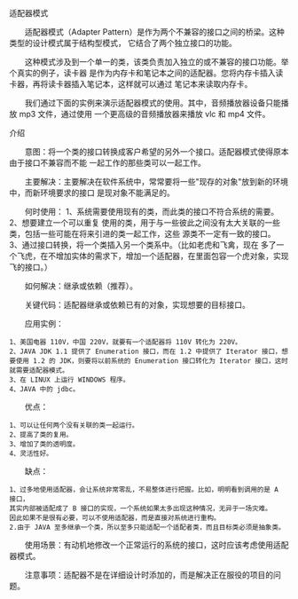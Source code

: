 适配器模式

　　适配器模式（Adapter Pattern）是作为两个不兼容的接口之间的桥梁。这种类型的设计模式属于结构型模式，
它结合了两个独立接口的功能。

　　这种模式涉及到一个单一的类，该类负责加入独立的或不兼容的接口功能。举个真实的例子，读卡器
是作为内存卡和笔记本之间的适配器。您将内存卡插入读卡器，再将读卡器插入笔记本，这样就可以通过
笔记本来读取内存卡。

　　我们通过下面的实例来演示适配器模式的使用。其中，音频播放器设备只能播放 mp3 文件，通过使用
一个更高级的音频播放器来播放 vlc 和 mp4 文件。

介绍

　　意图：将一个类的接口转换成客户希望的另外一个接口。适配器模式使得原本由于接口不兼容而不能
一起工作的那些类可以一起工作。

　　主要解决：主要解决在软件系统中，常常要将一些"现存的对象"放到新的环境中，而新环境要求的接口
是现对象不能满足的。

　　何时使用： 1、系统需要使用现有的类，而此类的接口不符合系统的需要。 2、想要建立一个可以重复
使用的类，用于与一些彼此之间没有太大关联的一些类，包括一些可能在将来引进的类一起工作，这些
源类不一定有一致的接口。 3、通过接口转换，将一个类插入另一个类系中。（比如老虎和飞禽，现在
多了一个飞虎，在不增加实体的需求下，增加一个适配器，在里面包容一个虎对象，实现飞的接口。）

　　如何解决：继承或依赖（推荐）。

　　关键代码：适配器继承或依赖已有的对象，实现想要的目标接口。

　　应用实例： 

    1、美国电器 110V，中国 220V，就要有一个适配器将 110V 转化为 220V。 
    2、JAVA JDK 1.1 提供了 Enumeration 接口，而在 1.2 中提供了 Iterator 接口，想要使用 1.2 的 JDK，则要将以前系统的 Enumeration 接口转化为 Iterator 接口，这时就需要适配器模式。 
    3、在 LINUX 上运行 WINDOWS 程序。 
    4、JAVA 中的 jdbc。

　　优点： 

    1、可以让任何两个没有关联的类一起运行。 
    2、提高了类的复用。 
    3、增加了类的透明度。 
    4、灵活性好。

　　缺点： 

    1、过多地使用适配器，会让系统非常零乱，不易整体进行把握。比如，明明看到调用的是 A 接口，
    其实内部被适配成了 B 接口的实现，一个系统如果太多出现这种情况，无异于一场灾难。
    因此如果不是很有必要，可以不使用适配器，而是直接对系统进行重构。 
    2.由于 JAVA 至多继承一个类，所以至多只能适配一个适配者类，而且目标类必须是抽象类。

　　使用场景：有动机地修改一个正常运行的系统的接口，这时应该考虑使用适配器模式。

　　注意事项：适配器不是在详细设计时添加的，而是解决正在服役的项目的问题。